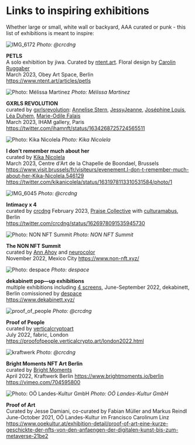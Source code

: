 # Links to inspiring exhibitions

Whether large or small, white wall or backyard, AAA curated or punk - this list of exhibitions is meant to inspire:

![IMG_6172](https://user-images.githubusercontent.com/830492/227799150-8eafb2cf-ccad-4ba4-b4df-9508710a0a0c.jpeg "Photo: @crcdng")
*Photo: @crcdng*    

**PETLS**            
A solo exhibition by jiwa. Curated by [ntent.art](https://www.ntent.art/). Floral design by [Carolin Ruggaber](https://www.carolinruggaber.com/)    
March 2023, Obey Art Space, Berlin        
https://www.ntent.art/articles/petls

![](https://pbs.twimg.com/media/Fq4yROZXgAYhmnQ?format=jpg "Photo: Mélissa Martinez")
*Photo: Mélissa Martinez*    

**GXRLS REVOLUTION**            
curated by [gxrlsrevolution](https://www.gxrlsrevolution.xyz): [Annelise Stern](https://twitter.com/ARTGIRLS8), [JessyJeanne](https://twitter.com/Jessy_Jeanne), [Joséphine Louis](https://twitter.com/FunghiGallery), [Léa Duhem](https://twitter.com/LHOOP_), [Marie-Odile Falais](https://twitter.com/imaginemoi_tez)           
March 2023, IHAM gallery, Paris    
https://twitter.com/ihamnft/status/1634268725724565511     

![](https://pbs.twimg.com/media/FqXzcL5XgAEdtB-?format=jpg&name=large "Photo: Kika Nicolela")
*Photo: Kika Nicolela*     

**I don't remember much about her**        
curated by [Kika Nicolela](https://www.kikanicolela.com/)          
March 2023, Centre d'Art de la Chapelle de Boondael, Brussels        
https://www.visit.brussels/fr/visiteurs/evenement.I-don-t-remember-much-about-her-Kika-Nicolela.546129        
https://twitter.com/kikanicolela/status/1631978113310531584/photo/1         

![IMG_6045](https://user-images.githubusercontent.com/830492/224512983-4e11e419-8d5e-41dd-9c47-0f481a84a66a.jpeg "Photo: @crcdng")
*Photo: @crcdng* 

**Intimacy x 4**            
curated by [crcdng](https://twitter.com/crcdng)
February 2023, [Praise Collective](https://www.instagram.com/getpraise/) with [culturamabus](https://www.instagram.com/culturamabus/), Berlin   
https://twitter.com/crcdng/status/1626978091535945730

![](https://pbs.twimg.com/media/FiYXVtOUcAcTqoj?format=jpg&name=4096x4096 "Photo: NON NFT Summit")
*Photo: NON NFT Summit*     

**The NON NFT Summit**    
curated by [Ann Ahoy](https://twitter.com/Ann_ahoy) and [neurocolor](https://twitter.com/neurocolor)     
November 2022, Mexico City
https://www.non-nft.xyz/    

![](https://www.dekabinett.xyz/static/media/tezos-berlin-art-week-7.799669b1.png "Photo: despace")
*Photo: despace*     

**dekabinett pop—up exhibitions**    
multiple exhibitions including [4 screens](https://www.dekabinett.xyz/4-screens), June-September 2022, dekabinett, Berlin 
comissioned by [despace](https://www.despace.berlin/)   
https://www.dekabinett.xyz/    

![proof_of_people](https://user-images.githubusercontent.com/830492/223012373-50665917-dd69-4e8e-8e9f-de9a5c544044.jpeg "Photo: @crcdng")
*Photo: @crcdng*     

**Proof of People**    
curated by [verticalcryptoart](https://www.verticalcrypto.art/)    
July 2022, fabric, London    
https://proofofpeople.verticalcrypto.art/london2022.html        

![kraftwerk](https://user-images.githubusercontent.com/830492/223013604-ff70ddce-9b13-4877-8284-c087b1915235.jpg "Photos: @crcdng")
*Photo: @crcdng*     

**Bright Moments NFT Art Berlin**    
curated by [Bright Moments](https://www.brightmoments.io/)    
April 2022, Kraftwerk Berlin
https://www.brightmoments.io/berlin    
https://vimeo.com/704595800

![](https://www.ooekultur.at/files/userdata/Exhibitions/Francisco%20Carolinum%20Linz/2021/Proof%20of%20Art/Ausstellungsansicht_PROOF%20OF%20ART_6.jpg "Photo: OÖ Landes-Kultur GmbH")
*Photo: OÖ Landes-Kultur GmbH*     

**Proof of Art**    
Curated by Jesse Damiani, co-curated by Fabian Müller and Markus Reindl    
June-October 2021, OÖ Landes-Kultur im Francisco Carolinum Linz    
https://www.ooekultur.at/exhibition-detail/proof-of-art-eine-kurze-geschickte-der-nfts-von-den-anfaengen-der-digitalen-kunst-bis-zum-metaverse-21be2     
